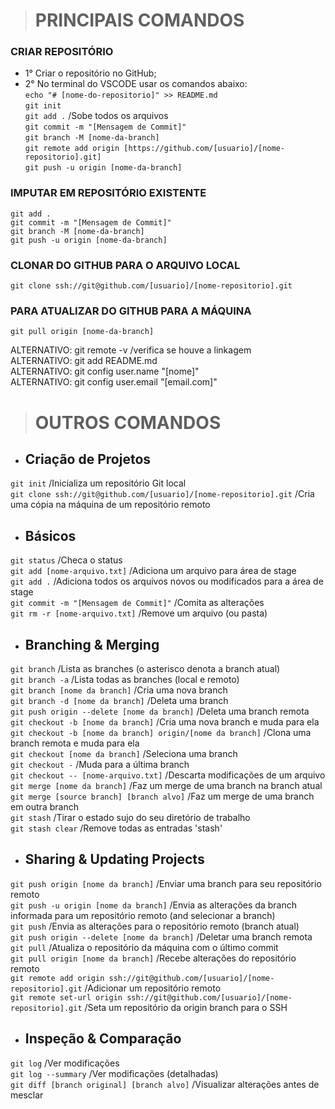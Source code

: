 
> # PRINCIPAIS COMANDOS
### CRIAR REPOSITÓRIO
- 1° Criar o repositório no GitHub; <br>
- 2° No terminal do VSCODE usar os comandos abaixo: <br>
`echo "# [nome-do-repositorio]" >> README.md` <br>
`git init` <br>
`git add .`  /Sobe todos os arquivos <br>
`git commit -m "[Mensagem de Commit]"` <br>
`git branch -M [nome-da-branch]` <br>
`git remote add origin [https://github.com/[usuario]/[nome-repositorio].git]` <br>
`git push -u origin [nome-da-branch]`

### IMPUTAR EM REPOSITÓRIO EXISTENTE <br>
`git add .` <br>
`git commit -m "[Mensagem de Commit]"` <br>
`git branch -M [nome-da-branch]` <br>
`git push -u origin [nome-da-branch]` <br>

### CLONAR DO GITHUB PARA O ARQUIVO LOCAL <br>
`git clone ssh://git@github.com/[usuario]/[nome-repositorio].git`

### PARA ATUALIZAR DO GITHUB PARA A MÁQUINA <br>
`git pull origin [nome-da-branch]`

ALTERNATIVO: git remote -v  /verifica se houve a linkagem <br>
ALTERNATIVO: git add README.md <br>
ALTERNATIVO: git config user.name "[nome]" <br>
ALTERNATIVO: git config user.email "[email.com]"


> # OUTROS COMANDOS

* ## Criação de Projetos

`git init` /Inicializa um repositório Git local <br>
`git clone ssh://git@github.com/[usuario]/[nome-repositorio].git` /Cria uma cópia na máquina de um repositório remoto

* ## Básicos

`git status` /Checa o status <br>
`git add [nome-arquivo.txt]` /Adiciona um arquivo para área de stage <br>
`git add .` /Adiciona todos os arquivos novos ou modificados para a área de stage <br>
`git commit -m "[Mensagem de Commit]"` /Comita as alterações <br>
`git rm -r [nome-arquivo.txt]` /Remove um arquivo (ou pasta)

* ## Branching & Merging

`git branch` /Lista as branches (o asterisco denota a branch atual) <br>
`git branch -a` /Lista todas as branches (local e remoto) <br>
`git branch [nome da branch]`	/Cria uma nova branch <br>
`git branch -d [nome da branch]`	/Deleta uma branch <br>
`git push origin --delete [nome da branch]`	/Deleta uma branch remota <br>
`git checkout -b [nome da branch]`	/Cria uma nova branch e muda para ela <br>
`git checkout -b [nome da branch] origin/[nome da branch]`	/Clona uma branch remota e muda para ela <br>
`git checkout [nome da branch]`	/Seleciona uma branch <br>
`git checkout -`	/Muda para a última branch <br>
`git checkout -- [nome-arquivo.txt]`	/Descarta modificações de um arquivo <br>
`git merge [nome da branch]`	/Faz um merge de uma branch na branch atual <br>
`git merge [source branch] [branch alvo]`	/Faz um merge de uma branch em outra branch <br>
`git stash`	/Tirar o estado sujo do seu diretório de trabalho <br>
`git stash clear`	/Remove todas as entradas 'stash'

* ## Sharing & Updating Projects

`git push origin [nome da branch]`	/Enviar uma branch para seu repositório remoto <br>
`git push -u origin [nome da branch]`	/Envia as alterações da branch informada para um repositório remoto (and selecionar a branch) <br>
`git push`	/Envia as alterações para o repositório remoto (branch atual) <br>
`git push origin --delete [nome da branch]`	/Deletar uma branch remota <br>
`git pull`	/Atualiza o repositório da máquina com o último commit <br>
`git pull origin [nome da branch]`	/Recebe alterações do repositório remoto <br>
`git remote add origin ssh://git@github.com/[usuario]/[nome-repositorio].git`	/Adicionar um repositório remoto <br>
`git remote set-url origin ssh://git@github.com/[usuario]/[nome-repositorio].git`	/Seta um repositório da origin branch para o SSH

* ## Inspeção & Comparação

`git log`	/Ver modificações <br>
`git log --summary`	/Ver modificações (detalhadas) <br>
`git diff [branch original] [branch alvo]`	/Visualizar alterações antes de mesclar
